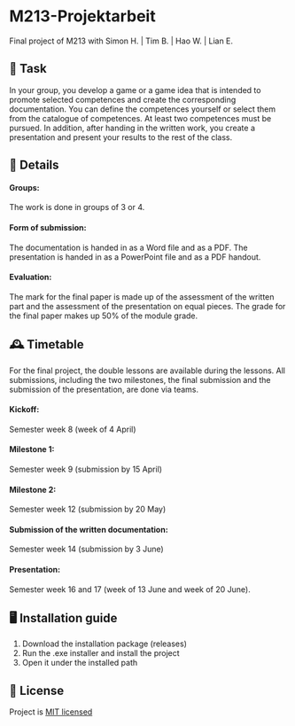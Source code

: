 # M213-Projektarbeit
Final project of M213 with Simon H. | Tim B. | Hao W. | Lian E.

## 📜 Task
In your group, you develop a game or a game idea that is intended to promote selected competences and create the corresponding documentation. You can define the competences yourself or select them from the catalogue of competences. At least two competences must be pursued.
In addition, after handing in the written work, you create a presentation and present your results to the rest of the class.

## 📑 Details
#### Groups:               
The work is done in groups of 3 or 4.

#### Form of submission:       
The documentation is handed in as a Word file and as a PDF. The presentation is handed in as a PowerPoint file and as a PDF handout.

#### Evaluation:             
The mark for the final paper is made up of the assessment of the written part and the assessment of the presentation on equal pieces. The grade for the final paper makes up 50% of the module grade.


## 🕰️ Timetable
For the final project, the double lessons are available during the lessons.
All submissions, including the two milestones, the final submission and the submission of the presentation, are done via teams.

#### Kickoff:
Semester week 8 (week of 4 April)

#### Milestone 1:
Semester week 9 (submission by 15 April)

#### Milestone 2:
Semester week 12 (submission by 20 May)

#### Submission of the written documentation:
Semester week 14 (submission by 3 June)

#### Presentation:
Semester week 16 and 17 (week of 13 June and week of 20 June).

## 🖥️ Installation guide
1. Download the installation package (releases)
2. Run the .exe installer and install the project
3. Open it under the installed path 

 ## 📝 License
Project is [MIT licensed](./LICENSE.md)

